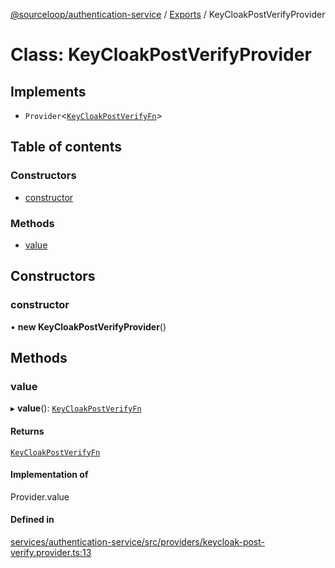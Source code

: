 [@sourceloop/authentication-service](../README.md) / [Exports](../modules.md) / KeyCloakPostVerifyProvider

# Class: KeyCloakPostVerifyProvider

## Implements

- `Provider`<[`KeyCloakPostVerifyFn`](../interfaces/KeyCloakPostVerifyFn.md)\>

## Table of contents

### Constructors

- [constructor](KeyCloakPostVerifyProvider.md#constructor)

### Methods

- [value](KeyCloakPostVerifyProvider.md#value)

## Constructors

### constructor

• **new KeyCloakPostVerifyProvider**()

## Methods

### value

▸ **value**(): [`KeyCloakPostVerifyFn`](../interfaces/KeyCloakPostVerifyFn.md)

#### Returns

[`KeyCloakPostVerifyFn`](../interfaces/KeyCloakPostVerifyFn.md)

#### Implementation of

Provider.value

#### Defined in

[services/authentication-service/src/providers/keycloak-post-verify.provider.ts:13](https://github.com/codeweb05/repo1/blob/a4cf318/services/authentication-service/src/providers/keycloak-post-verify.provider.ts#L13)
